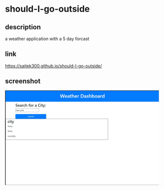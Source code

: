 # should-I-go-outside

## description
a weather application with a 5 day forcast

## link
https://saitek300.github.io/should-I-go-outside/
## screenshot
![](assets/images/Screenshot%202022-10-25%20233901.jpg)